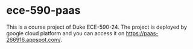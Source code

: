 # ece-590-paas
This is a course project of Duke ECE-590-24. The project is deployed by google cloud platform and you can access it on https://paas-266916.appspot.com/.
